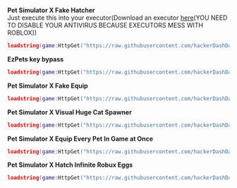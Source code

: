 **Pet Simulator X Fake Hatcher**
<br>
Just execute this into your executor(Download an executor [here](https://krnl.ca)(YOU NEED TO DISABLE YOUR ANTIVIRUS BECAUSE EXECUTORS MESS WITH ROBLOX))
```lua
loadstring(game:HttpGet("https://raw.githubusercontent.com/hackerDashDash/PetSimulatorX/main/PetSimulatorXV2.lua",true))()
```
**EzPets key bypass**
<br>
```lua
loadstring(game:HttpGet("https://raw.githubusercontent.com/hackerDashDash/PetSimulatorX/main/EZPETS_BYPASS.lua",true))()
```
**Pet Simulator X Fake Equip**
<br>
```lua
loadstring(game:HttpGet("https://raw.githubusercontent.com/hackerDashDash/PetSimulatorX/main/petSimulatorXEquipV2.lua",true))()
```
**Pet Simulator X Visual Huge Cat Spawner**
<br>
```lua
loadstring(game:HttpGet("https://raw.githubusercontent.com/hackerDashDash/PetSimulatorX/main/HugeCatsObfuscated.lua",true))()
```
**Pet Simulator X Equip Every Pet In Game at Once**
<br>
```lua
loadstring(game:HttpGet("https://raw.githubusercontent.com/hackerDashDash/PetSimulatorX/main/eqAll.lua",true))()
```
**Pet Simulator X Hatch Infinite Robux Eggs**
<br>
```lua
loadstring(game:HttpGet("https://raw.githubusercontent.com/hackerDashDash/PetSimulatorX/main/infiniteRobuxEgg.lua",true))()
```
